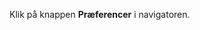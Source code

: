 <!-- markdownlint-disable-file MD041 -->
Klik på knappen <i class="ph ph-gear" aria-hidden="true"></i> **Præferencer** i navigatoren.
